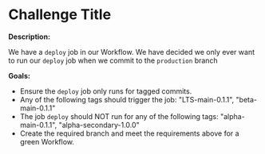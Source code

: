 # Challenge Title

**Description:**

We have a `deploy` job in our Workflow. We have decided we only ever want to run our `deploy` job when we commit to the `production` branch

**Goals:**

- Ensure the `deploy` job only runs for tagged commits.
- Any of the following tags should trigger the job: "LTS-main-0.1.1", "beta-main-0.1.1"
- The job `deploy` should NOT run for any of the following tags: "alpha-main-0.1.1", "alpha-secondary-1.0.0"
- Create the required branch and meet the requirements above for a green Workflow.